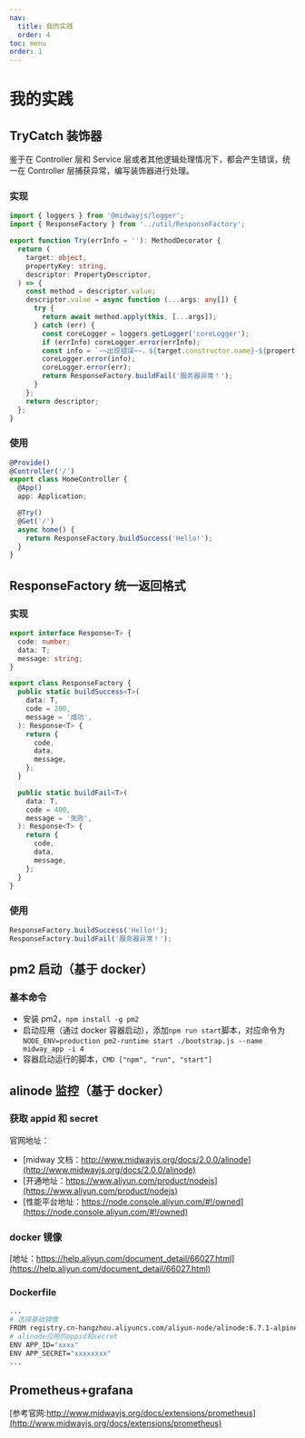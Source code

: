 ```yaml
---
nav:
  title: 我的实践
  order: 4
toc: menu
order: 1
---
```


# 我的实践

## TryCatch 装饰器

鉴于在 Controller 层和 Service 层或者其他逻辑处理情况下，都会产生错误，统一在 Controller 层捕获异常，编写装饰器进行处理。

### 实现

```ts
import { loggers } from '@midwayjs/logger';
import { ResponseFactory } from '../util/ResponseFactory';

export function Try(errInfo = ''): MethodDecorator {
  return (
    target: object,
    propertyKey: string,
    descriptor: PropertyDescriptor,
  ) => {
    const method = descriptor.value;
    descriptor.value = async function (...args: any[]) {
      try {
        return await method.apply(this, [...args]);
      } catch (err) {
        const coreLogger = loggers.getLogger('coreLogger');
        if (errInfo) coreLogger.error(errInfo);
        const info = `~~出现错误~~，${target.constructor.name}-${propertyKey}:`;
        coreLogger.error(info);
        coreLogger.error(err);
        return ResponseFactory.buildFail('服务器异常！');
      }
    };
    return descriptor;
  };
}
```

### 使用

```ts
@Provide()
@Controller('/')
export class HomeController {
  @App()
  app: Application;

  @Try()
  @Get('/')
  async home() {
    return ResponseFactory.buildSuccess('Hello!');
  }
}
```

## ResponseFactory 统一返回格式

### 实现

```ts
export interface Response<T> {
  code: number;
  data: T;
  message: string;
}

export class ResponseFactory {
  public static buildSuccess<T>(
    data: T,
    code = 200,
    message = '成功',
  ): Response<T> {
    return {
      code,
      data,
      message,
    };
  }

  public static buildFail<T>(
    data: T,
    code = 400,
    message = '失败',
  ): Response<T> {
    return {
      code,
      data,
      message,
    };
  }
}
```

### 使用

```ts
ResponseFactory.buildSuccess('Hello!');
ResponseFactory.buildFail('服务器异常！');
```

## pm2 启动（基于 docker）

### 基本命令

- 安装 pm2，`npm install -g pm2`
- 启动应用（通过 docker 容器启动），添加`npm run start`脚本，对应命令为`NODE_ENV=production pm2-runtime start ./bootstrap.js --name midway_app -i 4`
- 容器启动运行的脚本，`CMD ["npm", "run", "start"]`

## alinode 监控（基于 docker）

### 获取 appid 和 secret

官网地址：

- [midway 文档：http://www.midwayjs.org/docs/2.0.0/alinode](http://www.midwayjs.org/docs/2.0.0/alinode)
- [开通地址：https://www.aliyun.com/product/nodejs](https://www.aliyun.com/product/nodejs)
- [性能平台地址：https://node.console.aliyun.com/#!/owned](https://node.console.aliyun.com/#!/owned)

### docker 镜像

[地址：https://help.aliyun.com/document_detail/66027.html](https://help.aliyun.com/document_detail/66027.html)

### Dockerfile

```bash
...
# 选择基础镜像
FROM registry.cn-hangzhou.aliyuncs.com/aliyun-node/alinode:6.7.1-alpine
# alinode应用的appid和secret
ENV APP_ID="xxxx"
ENV APP_SECRET="xxxxxxxx"
...
```

## Prometheus+grafana

[参考官网:http://www.midwayjs.org/docs/extensions/prometheus](http://www.midwayjs.org/docs/extensions/prometheus)
